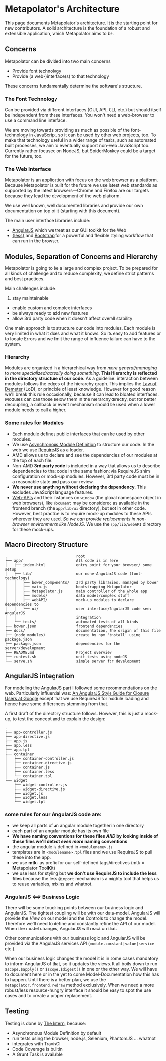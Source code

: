Metapolator's Architecture
==========================

This page documents Metapolator's architecture. It is the starting point for new contributors. A solid architecture is the foundation of a robust and extensible application, which Metapolator aims to be.

Concerns
---------
Metapolator can be divided into two main concerns:

 * Provide font technology
 * Provide (a web-)interface(s) to that technology

These concerns fundamentally determine the software's structure.

### The Font Technology

Can be provided via different interfaces (GUI, API, CLI, etc.) but should
itself be independent from these interfaces. You won't need a web-browser
to use a command line interface.

We are moving towards providing as much as possible of the font-technology
in JavaScript, so it can be used by other web projects, too. To make that
technology useful in a wider range of tasks, such as automated built processes,
we aim to eventually support non-web JavaScript too. Currently rather
focused on NodeJS, but SpiderMonkey could be a target for the future, too.

### The Web Interface

Metapolator is an application with focus on the web browser as a platform.
Because Metapolator is built for the future we use latest web standards
as supported by the latest browsers—Chrome and Firefox are our targets
because they lead the development of the web platform.

We use well known, well documented libraries and provide our own documentation
on top of it (starting with this document).

The main user interface Libraries include:

 * [AngularJS](https://angularjs.org/) which we treat as our GUI toolkit for the
   Web
 * [{less}](https://lesscss.org) and [Bootstrap](http://getbootstrap.com/)
   for a powerful and flexible styling workflow that can run in the browser.

Modules, Separation of Concerns and Hierarchy
---------------------------------------------

Metapolator is going to be a large and complex project.
To be prepared for all kinds of challenge and to reduce complexity,
we define strict patterns and best practices.

Main challenges include:
 
 1. stay maintainable
 * enable custom and complex interfaces
 * be always ready to add new features
 * allow 3rd party code when it doesn't affect overall stability

One main approach is to structure our code into modules. Each module is very limited in what it does and what
it knows. So its easy to add features or to locate Errors and we limit the range of influence failure can have to the system.

### Hierarchy

Modules are organized in a hierarchical way from *more general/managing* 
to *more specialized/actually doing something*. **This Hierarchy is reflected
in the directory structure of our code.** As a guideline: interaction between
modules follows the edges of the hierarchy graph. This implies the
[Law of Demeter](http://en.wikipedia.org/wiki/Law_of_Demeter) (LoD), or
principle of least knowledge. However for good reason we'll break this
rule occasionally, because it can lead to bloated interfaces. Modules can call those below them in the hierarchy directly, but for better decoupling, a callback or event mechanism should be used when a lower module needs to call a higher.

### Some rules for Modules

 * Each module defines public interfaces that can be used by other modules.
 * We use [Asynchronous Module Definition](http://requirejs.org/docs/whyamd.html)
   to structure our code. In the web we use [RequireJS](http://requirejs.org) as
   a loader.
 * AMD allows us to declare and see the dependencies of our modules at
   the top of each file.
 * Non-AMD **3rd party code** is included in a way that allows us to describe
   dependencies to that code in the same fashion: via RequireJS shim
   configuration or mock-up modules. However, 3rd party code must be in a
   reasonable state and pass our review.
 * **We never use anything without
   declaring the dependency**. This excludes JavaScript language features.
 * [Web-APIs](https://developer.mozilla.org/en-US/docs/Web/API) and their
   instances on `window` (the global namespace object in web browsers),
   like `document` may be considered as available in the frontend branch
   (the `app/lib/ui` directory), but not in other code. However, best practice
   is to require mock-up modules to these APIs wherever they are used. *So
   we can provide replacements in non-browser environments like NodeJS*.
   We use the `app/lib/webAPI` directory for these mock-ups.

Macro Directory Structure
-------------------------
```
.                               root
├── app/                        All code is in here
│   ├── index.html              entry point for your browser/ some setup
│   ├── lib/                    our none-AngularJS code (font-technology)
│   │   ├── bower_components/   3rd party libraries, managed by bower
│   │   ├── main.js             bootstrapping Metapolator
│   │   ├── Metapolator.js      main controller of the whole app
│   │   ├── models/             data model/complex stuff
│   │   ├── webAPI/             mock-up modules to declare dependencies to
│   │   └── ui/                 user interface/AngularJS code see: AngularJS
│   │                           integration
│   └── tests/                  automated tests of all kinds
├── bower.json                  frontend dependencies
├── docs/                       documentation, the origin of this file
├── (node_modules)              create by npm 'install' using package.json
├── package.json                dependencies for the server/development
├── README.md                   Project overview
├── runtest.sh                  unit-tests using nodeJS
└── serve.sh                    simple server for development
```


AngularJS integration
---------------------
For modeling the AngularJS part I followed some recommendations on the web.
Particularly influential was:
[An AngularJS Style Guide for Closure Users at Google](https://google-styleguide.googlecode.com/svn/trunk/angularjs-google-style.html)
except that we use RequireJS for module loading and hence have some differences 
stemming from that.

A first draft of the directory structure follows. However, this is just
a mock-up, to test the concept and to explain the design:

```
.
├── app-controller.js
├── app-directive.js
├── app.js
├── app.less
├── app.tpl
├── container
│   ├── container-controller.js
│   ├── container-directive.js
│   ├── container.js
│   ├── container.less
│   └── container.tpl
└── widget
    ├── widget-controller.js
    ├── widget-directive.js
    ├── widget.js
    ├── widget.less
    └── widget.tpl
```
### some rules for our AngularJS code are:

* we keep all parts of an angular module together in one directory
* each part of an angular module has its own file
* **We have naming conventions for these files *AND* by looking inside of
  these files we'll detect *even more* naming conventions**
* the angular module is defined in `<modulename>.js`
* templates are in `<modulename>.tpl` files and we use RequireJS to
  pull these into the app.
* we use **mtk-** as prefix for our self-defined tags/directives
  (mtk = **M**etapolator **T**ool**K**it)
* we use less for styling but **we don't use RequireJS to include the less
  files** because the less `@import` mechanism is a mighty tool that helps
  us to reuse variables, mixins and whatnot.
  
### AngularJS <==> Business Logic
There will be some touching points between our business logic and
AngularJS. The tightest coupling will be with our data-model. AngularJS
will provide the *View* on our model and the Controls to change the model.
Therefore we'll need to define and constantly refine the API of our model.
When the model changes, AngularJS will react on that.

Other communications with our business logic and AngularJS will be provided
via the AngularJS services API (`module.constant|value|service` etc.).

When our business logic changes the model it is in some cases mandatory
to inform AngularJS of that, so it updates the views. It all boils down to
run `$scope.$apply()` or `$scope.$digest()` in one or the other way.
We will have to document here or in the yet to come Model-Documentation
how this has to happen.
Until there is a better plan, we use the `metapolator.frontend.redraw`
method exclusively. When we need a more robust/less resource-hungry interface it should be
easy to spot the use cases and to create a proper replacement.

Testing
-------

Testing is done by [The Intern](http://theintern.io/), because:

 * Asynchronous Module Definition by default
 * run tests using the browser, node.js, Selenium, PhantomJS … whatnot
 * integrates with TravisCI
 * Code Coverage is builtin
 * A Grunt Task is available
